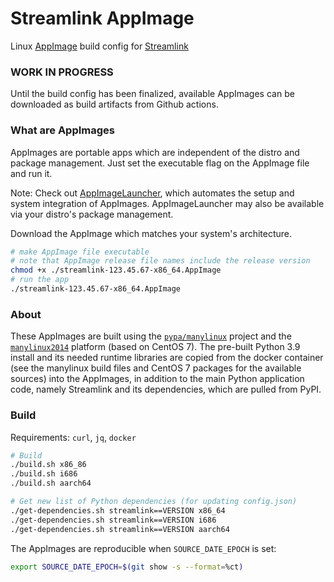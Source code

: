 Streamlink AppImage
====

Linux [AppImage][appimage] build config for [Streamlink][streamlink]

### WORK IN PROGRESS

Until the build config has been finalized, available AppImages can be downloaded as build artifacts from Github actions.

### What are AppImages

AppImages are portable apps which are independent of the distro and package management. Just set the executable flag on the AppImage file and run it.

Note: Check out [AppImageLauncher][appimagelauncher], which automates the setup and system integration of AppImages. AppImageLauncher may also be available via your distro's package management.

Download the AppImage which matches your system's architecture.

```bash
# make AppImage file executable
# note that AppImage release file names include the release version
chmod +x ./streamlink-123.45.67-x86_64.AppImage
# run the app
./streamlink-123.45.67-x86_64.AppImage
```

### About

These AppImages are built using the [`pypa/manylinux`][manylinux] project and the [`manylinux2014`][manylinux2014] platform (based on CentOS 7). The pre-built Python 3.9 install and its needed runtime libraries are copied from the docker container (see the manylinux build files and CentOS 7 packages for the available sources) into the AppImages, in addition to the main Python application code, namely Streamlink and its dependencies, which are pulled from PyPI.

### Build

Requirements: `curl`, `jq`, `docker`

```bash
# Build
./build.sh x86_86
./build.sh i686
./build.sh aarch64

# Get new list of Python dependencies (for updating config.json)
./get-dependencies.sh streamlink==VERSION x86_64
./get-dependencies.sh streamlink==VERSION i686
./get-dependencies.sh streamlink==VERSION aarch64
```

The AppImages are reproducible when `SOURCE_DATE_EPOCH` is set:

```bash
export SOURCE_DATE_EPOCH=$(git show -s --format=%ct)
```


[appimage]: https://appimage.org/
[streamlink]: https://github.com/streamlink/streamlink
[appimagelauncher]: https://github.com/TheAssassin/AppImageLauncher
[manylinux]: https://github.com/pypa/manylinux
[manylinux2014]: https://github.com/pypa/manylinux#manylinux2014-centos-7-based
